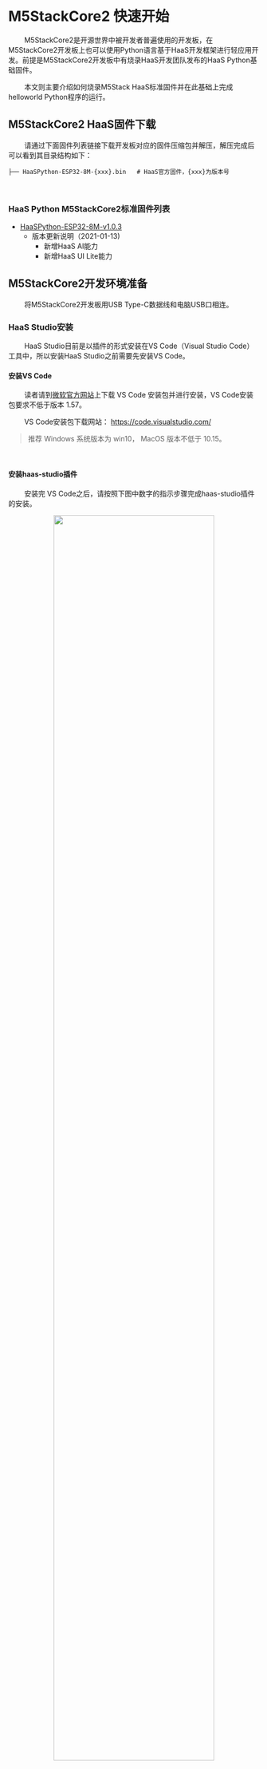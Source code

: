 # M5StackCore2 快速开始
&emsp;&emsp;
M5StackCore2是开源世界中被开发者普遍使用的开发板，在M5StackCore2开发板上也可以使用Python语言基于HaaS开发框架进行轻应用开发。前提是M5StackCore2开发板中有烧录HaaS开发团队发布的HaaS Python基础固件。

&emsp;&emsp;
本文则主要介绍如何烧录M5Stack HaaS标准固件并在此基础上完成helloworld Python程序的运行。

## M5StackCore2 HaaS固件下载

&emsp;&emsp;
请通过下面固件列表链接下载开发板对应的固件压缩包并解压，解压完成后可以看到其目录结构如下：
```
├── HaaSPython-ESP32-8M-{xxx}.bin   # HaaS官方固件，{xxx}为版本号
```
&emsp;&emsp;
### HaaS Python M5StackCore2标准固件列表
* [HaaSPython-ESP32-8M-v1.0.3](https://hli.aliyuncs.com/o/config/HaaS_Python/HaaSPython-ESP32-8M-opentest.zip)
  * 版本更新说明（2021-01-13)
    * 新增HaaS AI能力
    * 新增HaaS UI Lite能力

## M5StackCore2开发环境准备
&emsp;&emsp;
将M5StackCore2开发板用USB Type-C数据线和电脑USB口相连。

### HaaS Studio安装
&emsp;&emsp;
HaaS Studio目前是以插件的形式安装在VS Code（Visual Studio Code）工具中，所以安装HaaS Studio之前需要先安装VS Code。

#### 安装VS Code

&emsp;&emsp;
读者请到[微软官方网站](https://code.visualstudio.com/)上下载 VS Code 安装包并进行安装，VS Code安装包要求不低于版本 1.57。

&emsp;&emsp;
VS Code安装包下载网站： https://code.visualstudio.com/

> 推荐 Windows 系统版本为 win10， MacOS 版本不低于 10.15。
<br>

#### 安装haas-studio插件

&emsp;&emsp;
安装完 VS Code之后，请按照下图中数字的指示步骤完成haas-studio插件的安装。

<div align="center">
<img src=https://hli.aliyuncs.com/haas-static/haasapi/Python/docs/zh-CN/images/1_安装haas_studio_插件.png width=80%/>
</div>

&emsp;&emsp;
插件安装完成后，则 VS Code 左下角的状态栏会显示"快速开始"的图标，如下图所示。

<div align="center">
<img src=https://hli.aliyuncs.com/haas-static/haasapi/Python/docs/zh-CN/images/1_HaaS_Studio_新建工程按钮.png width=80%/>
</div>

&emsp;&emsp;
如果你已经打开了某个Python工程，则会在VS Code底部的状态栏显示如下一排按钮，这些按钮的功能如下图所示：

<div align="center">
<img src=https://hli.aliyuncs.com/haas-static/haasapi/Python/docs/zh-CN/images/1_HaaS_Studio_Python工程按钮.png width=40%/>
</div>

### M5StackCore2串口名称确认
&emsp;&emsp;
进行下面操作前请务必确认PC和M5StackCore2开发板之间连接用的是USB转Type-C类型的数据线，而非`Type-C的延长线`。`Type-C的延长线会导致电脑没办法正常识别M5StackCore2的串口`。

#### Windows系统

&emsp;&emsp;
如果您的电脑是Windows系统，请通过控制面板下的设备管理器，查询当前电脑下M5StackCore2插入后新增的端口。下图中显示电脑连接M5StackCore2后新增的串口为“COM7”。
> 注意：每台PC的串口可能都不一样，如果有多个串口，可以断开PC和M5StackCore2之间的连线，然后将PC和M5StackCore2相连，找到新增的那个串口。

<div align="center">
<img src=https://hli.aliyuncs.com/haas-static/haasapi/Python/docs/zh-CN/images/1_HaaS_EDU_K1_WINDOWS_COM.png width=70%/>
</div>

&emsp;&emsp;
如果电脑在连接M5StackCore2之前和之后，没有新增串口，则需要安装M5StackCore2的串口驱动：[驱动下载链接](https://docs.m5stack.com/en/download)。

<div align="center">
<img src=../images/M5StackCore2驱动下载页_Windows.png width=70%/>
</div>

<br>

#### MAC系统

&emsp;&emsp;
使用MAC系统的开发者`务必`下载MACOS的驱动并`严格按照驱动压缩包中的pdf说明文档`中的安装说明进行安装（MAC下驱动加载需要手动开启加载权限）。
<div align="center">
<img src=../images/M5StackCore2驱动下载页_MACOS.png width=70%/>
</div>

> 笔者下的v1.7版本的驱动解压后说明文档名称为“CH34X_DRV_INSTALL_INSTRUCTIONS.pdf”如下图所示：

<div align="center">
<img src=../images/M5StackCore2驱动下载页_MACOS_说明文档.png width=70%/>
</div>

<br>
&emsp;&emsp;
驱动安装完成后，可以在命令行中通过如下命令查看M5StackCore2接到电脑之前和之后串口列表的差异确认M5StackCore2串口名称。

```
# 接入M5StackCore2之前
(base) ➜  ~ ls /dev/tty.wchusbserial*
zsh: no matches found: /dev/tty.wchusbserial*

# 接入M5StackCore2之后
(base) ➜  ~ ls /dev/tty.wchusbserial*
/dev/tty.wchusbserial51850052081
```

&emsp;&emsp;
如果你的电脑在插入M5StackCore2之后出现名称为tty.wchusbserial<xxx>的串口则代表驱动安装成功了。如果电脑只识别到一个名为tty.usbmodem<xxxx>的串口，则代表驱动未安装成功，请寻求M5StackCore2官方旗舰店的客服的协助。
> 注意：每台PC的串口可能都不一样，上面只是笔者电脑上面的串口信息。

### 固件烧录过程
&emsp;&emsp;
烧录此固件需使用HaaS-Studio集成开发环境。

1. 点击“快速开始”按钮后选择“烧录工具”按钮。如下图所示。
<div align="center">
<img src=https://hli.aliyuncs.com/haas-static/haasapi/Python/docs/zh-CN/images/1_HaaS_Studio_固件烧录.png width=75%/>
</div>
1. 选择好M5StackCore2对应的“串口名字”和固件所在路径（上面“M5StackCore2 HaaS固件下载”步骤中解压出来的名为HaaSPython-ESP32-8M-{xxx}.bin的文件）之后点击“开始烧录”按钮，HaaS Studio便会将此固件烧录到开发板中，如下图所示。

> 下图中是笔者电脑中的串口好和固件名称，请读者按照根据串口和固件实际路径进行选择。

> 如果“串口名字”下拉框中没有正确的串口号，可以拔插M5StackCore2的USB口后，点击“刷新”按钮刷新串口列表。

<div align="center">
<img src=https://hli.aliyuncs.com/haas-static/haasapi/Python/docs/zh-CN/images/1_HaaS_Studio_固件烧录_开始烧录.png width=85%/>
</div>

&emsp;&emsp;
烧录过程中命令行窗口会输出如下日志，烧录完成，终端日志中会提示"Hash of data verified."。

```
Serial port /dev/tty.usbserial-1410
Connecting.......
Detecting chip type... Unsupported detection protocol, switching and trying again...
Connecting....
Detecting chip type... ESP32
Chip is ESP32-D0WD (revision 1)
Features: WiFi, BT, Dual Core, 240MHz, VRef calibration in efuse, Coding Scheme None
Crystal is 40MHz
MAC: 8c:ce:4e:9a:67:ec
Uploading stub...
Running stub...
Stub running...
Changing baud rate to 460800
Changed.
Erasing flash (this may take a while)...
Chip erase completed successfully in 13.0s
Hard resetting via RTS pin...

...
Changing baud rate to 460800
Changed.
Configuring flash size...
Flash will be erased from 0x00001000 to 0x001e3fff...
Compressed 1977072 bytes to 1172201...
Wrote 1977072 bytes (1172201 compressed) at 0x00001000 in 31.0 seconds (effective 511.0 kbit/s)...
Hash of data verified.

Leaving...
Hard resetting via RTS pin...
```

&emsp;&emsp;
经过上面的步骤HaaS Python M5StackCore2固件就烧录到M5StackCore2开发板中去了。

### 固件版本确认
&emsp;&emsp;
固件烧录完成后，如何确认固件真的有更新到硬件中呢？可以通过如下的方法确认：

&emsp;&emsp;
通过串口工具打开M5StackCore2开发板（注意波特率选择115200），此时敲击回车会出现“>>>”符号，">>>"代表已经进入到Python的REPL模式中。在REPL模式中输入“import uos; uos.version_info()”指令回车执行，HaaS Python则会将版本号信息输出到串口中。如下图所示，其版本信息遵循“HaaSPython-ESP32-8M-\<version>-\<buildtime>”的格式，其中：
* \<version\>：代表HaaS Python版本号。
* \<buildtime\>：代表固件编译时间。
> MACOS建议使用picocom串口工具；Windows系统推荐使用Putty串口工具。

<div align="center">
<img src=https://hli.aliyuncs.com/haas-static/haasapi/Python/docs/zh-CN/images/HaaSPython_版本号确认_M5StackCore2.png width=80%/>
</div>

## M5StackCore2 helloworld例程

### 创建helloworld工程
&emsp;&emsp;
请遵循如下的步骤完成helloworld Python工程的创建。

&emsp;&emsp;
如下图所示，点击HaaS Studio的"快速开始"按键会弹出HaaS Studio的欢迎页面，请选择“创建项目”，如下图所示：

<div align="center">
<img src=https://hli.aliyuncs.com/haas-static/haasapi/Python/docs/zh-CN/images/1_HaaS_Studio_创建项目向导.png width=60%/>
</div>

&emsp;&emsp;
根据创建工程向导，开发者输入/选择相关的信息即可。下面以在M5StackCore2上面创建hellworld示例程序为例演示工程进行，步骤如下:
> 注意事项： 文件夹不要有中文，空格及其他异常字符。

1. 输入项目名称
2. 选择工作区所在路径
3. 选择硬件类型
4. 选择编程语言
5. 选择解决方案模板
<div align="center">
<img src=https://hli.aliyuncs.com/haas-static/haasapi/Python/docs/zh-CN/images/1_HaaS_Studio_Python创建工程_项目名称_m5stackcore2.png width=40%/>
</div>

&emsp;&emsp;
然后点击“立即创建”按钮，在随后的步骤中确认输入的信息无误，点击“确认”，等待工程创建完成后，VS Code会自动打开新创建的工程。就可以在左侧的文件浏览页面中看到刚刚创建的helloworld工程。

### 推送脚本到设备

&emsp;&emsp;
点击HaaS-Studio的“部署运行”按钮（<img src=https://hli.aliyuncs.com/haas-static/haasapi/Python/docs/zh-CN/images/1_HaaS_Studio_部署运行.png width=5%/>），HaaS Studio工具上面会弹出如下的选择框，请按照如下的步骤逐步选择完成后，HaaS-Studio开始推出送固件。
<div align="center">
<img src=../images/1_HaaS_Studio_Python_本地推送脚本.png width=60%/>
</div>

&emsp;&emsp;
脚本推送完成后，VS Code的命令行窗口会有如下提示：
```
upload success
```
&emsp;&emsp;
如果选择了串口仍然推送失败，请联系HaaS小二解决推送问题。

<br>
&emsp;&emsp;
推送此脚本到M5StackCore2之后，HaaS-Studio同时会自动打开串口工具，并自动执行main.py脚本，此时可以在看到设备周期性的打印如下日志。

```
...
helloworld
helloworld
helloworld
...
```

### 例程Python脚本说明

&emsp;&emsp;
helloworld工程中的main.py脚本内容如下，各行代码的功能请参考下面代码的注释。

```python
#!/usr/bin/env python
# -*- encoding: utf-8 -*-

import utime   # 延时函数在utime库中

if __name__ == '__main__':
    while True:             # 无限循环
        print("helloworld")  # 打印"helloworld"字串到串口中
        utime.sleep(1)      # 打印完之后休眠1秒
```

&emsp;&emsp;
helloworld例程运行起来就说明HaaS Python开发环境安装好了。

# HaaS AI/UI/Audio公测案例说明
&emsp;&emsp;
M5StackCore2快速开始完成之后，公测用户可以开始如下几部分的测试。

## Audio案例
Audio趣味案例测试入口：https://haas.iot.aliyun.com/solution
* [播报音箱](https://haas.iot.aliyun.com/solution/detail/solution?versionId=800AF99C5AC00ACE00000001&dataId=800AF99C5AC00ACE)

## HaaS AI案例
&emsp;&emsp;
HaaS AI趣味案例测试入口：https://haas.iot.aliyun.com/solution

&emsp;&emsp;
主要有下图中的两个案例：
* [水果识别系统](https://haas.iot.aliyun.com/solution/detail/solution?versionId=800A962AB944E4C400000001&dataId=800A962AB944E4C4)
* [人员入侵检测系统](https://haas.iot.aliyun.com/solution/detail/solution?versionId=800A42D45EC1E0D100000001&dataId=800A42D45EC1E0D1)

## HaaS UI案例
&emsp;&emsp;
HaaS AI趣味案例测试入口：https://haas.iot.aliyun.com/solution

&emsp;&emsp;
主要有下图中的三个案例：
* [温湿度面板](https://haas.iot.aliyun.com/solution/detail/solution?versionId=800AEA703FFFF1A300000001&dataId=800AEA703FFFF1A3)
* [倒计时计数器](https://haas.iot.aliyun.com/solution/detail/solution?versionId=800A1DAF896F599700000001&dataId=800A1DAF896F5997)
* [音乐播放器](https://haas.iot.aliyun.com/solution/detail/solution?versionId=800AE9E2A8B7DCDB00000001&dataId=800AE9E2A8B7DCDB)

## HaaS AI/UI/Audio文档
&emsp;&emsp;
HaaS API文档测试入口：https://haas.iot.aliyun.com/

<div align="center">
<img src=https://hli.aliyuncs.com/haas-static/haasapi/Python/docs/zh-CN/images/HaaS官网_HaaSAPI网页入口.png width=80%/>
</div>

&emsp;&emsp;
进入HaaS API说明文档页之后，请根据您自己想要实现的功能，选择左侧对应的库说明。
> Audio是音频播放的API说明
> HaaSUILite是轻量级显示框架的API说明
> AI是人工智能能力的API说明
> ucamera是摄像头功能的API说明

<div align="center">
<img src=https://hli.aliyuncs.com/haas-static/haasapi/Python/docs/zh-CN/images/HaaSAPI_haasuilite_说明文档.png width=80%/>
</div>

&emsp;&emsp;
在使用过程中如果您有任何疑问（哪怕是一点点的疑问），请直接反馈给我们的HaaS小二。

> 再次感谢您能参与HaaS Python的公测！

<br>